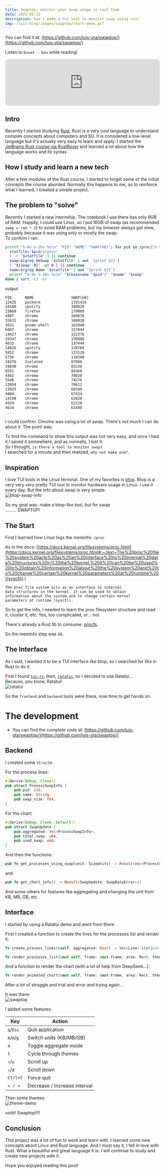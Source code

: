 ```yaml
---
title: Swaptop, monitor your swap usage in real time
date: 2025-05-12
description: how i made a tui tool to monitor swap using rust
img: /luis-blog/images/swaptop/chart-demo.gif
---
```

You can find it at: [https://github.com/luis-ota/swaptop/](https://github.com/luis-ota/swaptop/)

Listen to `Duvet - bôa` while reading! 
<iframe style="border-radius:12px" src="https://open.spotify.com/embed/track/42qNWdLKCI41S4uzfamhFM?utm_source=generator" width="100%" height="152" frameBorder="0" allowfullscreen="" allow="autoplay; clipboard-write; encrypted-media; fullscreen; picture-in-picture" loading="lazy"></iframe>

## Intro

Recently I started studying [Rust](https://rustup.rs/), Rust is a very cool language to understand complex concepts about computers and SO. It is considered a low-level language but it's actually very easy to learn and apply. I started the [JetBrains Rust course via RustRover](https://plugins.jetbrains.com/plugin/16631-learn-rust/about) and learned a lot about how the language works and its syntax.

## How I study and learn a new tech

After a few modules of the Rust course, I started to forget some of the initial concepts the course aborded. Normally this happens to me, so to reinforce what I learned, I created a simple project.

## The problem to "solve"

Recently I started a new internship. The notebook I use there has only 8GB of RAM. Happily, I could use Linux, so I put 16GB of swap (as recommended `swap = ram * 2`) to avoid RAM problems, but my browser always got slow, probably because it was using only or mostly the swap.  
To confirm I ran:

```bash
printf "%-8s %-20s %s\n" "PID" "NAME" "SWAP(kB)"; for pid in /proc/[0-9]*; do
  statfile="$pid/status"
  [ -r "$statfile" ] || continue
  swap=$(grep VmSwap "$statfile" | awk '{print $2}')
  [ "${swap:-0}" -gt 0 ] || continue
  name=$(grep Name "$statfile" | awk '{print $2}')
  printf "%-8s %-20s %s\n" "$(basename "$pid")" "$name" "$swap"
done | sort -k3 -nr
```

output

```bash
PID      NAME                 SWAP(kB)
12425    pycharm              1191416
14180    spotify              348820
23869    firefox              170060
4407     chrome               169676
32631    chrome               168028
3631     gnome-shell          162048
6007     chrome               157044
14427    chrome               152376
19347    chrome               150880
4633     chrome               137444
14026    spotify              128768
5852     chrome               123128
5736     chrome               116508
24376    Isolated             97088
34630    chrome               85236
6591     chrome               84360
4462     chrome               78020
5546     chrome               74276
13954    chrome               70612
13925    chrome               68340
4884     chrome               67424
14198    chrome               62820
4929     chrome               62228
4634     chrome               61488
...
```

I could confirm: Chrome was using a lot of swap. There's not much I can do about it. The point was:

To find the command to show this output was not very easy, and once I had it I saved it somewhere, and as normally, I lost it.  
So I thought, `is there a tool to monitor swap?`  
I searched for a minute and then realized, `why not make one?`.

## Inspiration

I love TUI tools in the Linux terminal. One of my favorites is [btop](https://github.com/aristocratos/btop). Btop is a very very very pretty TUI tool to monitor hardware usage in Linux. I use it every day. But the info about swap is very simple:  
![btop-swap-info](btop-swap-info.png)

So my goal was: make a btop-like tool, but for swap  
......... SWAPTOP!

## The Start

First I learned how Linux logs the meminfo: `/proc`

As in the docs: [https://docs.kernel.org/filesystems/proc.html](https://docs.kernel.org/filesystems/proc.html#:~:text=The%20proc%20file%20system%20acts%20as%20an%20interface%20to%20internal%20data%20structures%20in%20the%20kernel.%20It%20can%20be%20used%20to%20obtain%20information%20about%20the%20system%20and%20to%20change%20certain%20kernel%20parameters%20at%20runtime%20\(sysctl\).)

```
The proc file system acts as an interface to internal 
data structures in the kernel. It can be used to obtain
information about the system and to change certain kernel
parameters at runtime (sysctl).
```

So to get the info, I needed to learn the proc filesystem structure and read it, cluster it, etc. Yes, too complicated, or... not.

There's already a Rust lib to consume: [procfs](https://docs.rs/procfs/latest/procfs/).

So the meminfo step was ok.

## The Interface

As I said, I wanted it to be a TUI interface like btop, so I searched for libs in Rust to do it.

First I found [`tui-rs`](https://docs.rs/tui/latest/tui/), then, [`ratatui`](https://github.com/ratatui/ratatui), so I decided to use Ratatui...  
Because, you know, Ratatui!  
![ratatui](https://github.com/ratatui/ratatui/raw/87ae72dbc756067c97f6400d3e2a58eeb383776e/examples/demo2-destroy.gif?raw=true)

So the `frontend` and `backend` tools were there, now time to get hands on.

# The development

- You can find the complete code at: [https://github.com/luis-ota/swaptop/](https://github.com/luis-ota/swaptop/)
## Backend

I created some `struct`s:

For the process lines:

```rust
#[derive(Debug, Clone)]
pub struct ProcessSwapInfo {
    pub pid: i32,
    pub name: String,
    pub swap_size: f64,
}
```

For the chart:

```rust
#[derive(Debug, Clone, Default)]
pub struct SwapUpdate {
    pub aggregated: Vec<ProcessSwapInfo>, 
    pub total_swap: u64,
    pub used_swap: u64,
}
```

And then the functions:

```rust
pub fn get_processes_using_swap(unit: SizeUnits) -> Result<Vec<ProcessSwapInfo>, SwapDataError>{}
```

and

```rust
pub fn get_chart_info() -> Result<SwapUpdate, SwapDataError>{}
```

And some others for features like aggregating and changing the unit from KB, MB, GB, etc.

## Interface

I started by using a Ratatui demo and went from there.

First I created a function to create the lines for the processes list and render it:

```rust
fn create_process_lines(&self, aggregated: bool) -> Vec<Line<'static>> {}

fn render_processes_list(&mut self, frame: &mut Frame, area: Rect, theme: &Theme) {}
```

And a function to render the chart (with a lot of help from DeepSeek...):

```rust
fn render_animated_chart(&mut self, frame: &mut Frame, area: Rect, theme: &Theme) {}
```

After a lot of struggle and trial and error and trying again...

It was there:  
![swaptop](chart-demo.gif)

I added some features:

|Key|Action|
|---|---|
|`q`/`Esc`|Quit application|
|`k`/`m`/`g`|Switch units (KB/MB/GB)|
|`a`|Toggle aggregate mode|
|`t`|Cycle through themes|
|`↑`/`u`|Scroll up|
|`↓`/`d`|Scroll down|
|`Ctrl+C`|Force quit|
|`< / >`|Decrease / Increase interval|

Then some themes:  
![theme-demo](theme-demo.gif)

_voilà_! Swaptop!!!!

## Conclusion

This project was a lot of fun to work and learn with. I learned some new concepts about Linux and Rust language. And I must say it, I fell in love with Rust. What a beautiful and great language it is. I will continue to study and create new projects with it.

Hope you enjoyed reading this post!